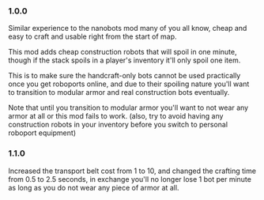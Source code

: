 ### 1.0.0

Similar experience to the nanobots mod many of you all know,
cheap and easy to craft and usable right from the start of map.

This mod adds cheap construction robots that will spoil in one minute,
though if the stack spoils in a player's inventory it'll only spoil one item.

This is to make sure the handcraft-only bots cannot be used practically once you get roboports online,
and due to their spoiling nature you'll want to transition to modular armor and real construction bots eventually.

Note that until you transition to modular armor you'll want to not wear any armor at all or this mod fails to work.
(also, try to avoid having any construction robots in your inventory before you switch to personal roboport equipment)

### 1.1.0

Increased the transport belt cost from 1 to 10, and changed the crafting time from 0.5 to 2.5 seconds,
in exchange you'll no longer lose 1 bot per minute as long as you do not wear any piece of armor at all.
